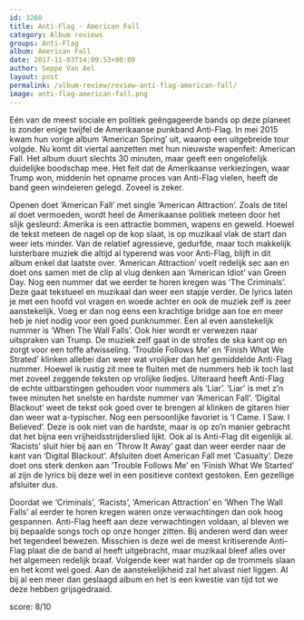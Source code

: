 ```yaml
---
id: 3260
title: Anti-Flag - American Fall
category: Album reviews
groups: Anti-Flag
album: American Fall
date: 2017-11-03T14:09:53+00:00
author: Seppe Van Ael
layout: post
permalink: /album-review/review-anti-flag-american-fall/
image: anti-flag-american-fall.png
---
```

Eén van de meest sociale en politiek geëngageerde bands op deze planeet is zonder enige twijfel de Amerikaanse punkband Anti-Flag. In mei 2015 kwam hun vorige album ‘American Spring’ uit, waarop een uitgebreide tour volgde. Nu komt dit viertal aanzetten met hun nieuwste wapenfeit: American Fall. Het album duurt slechts 30 minuten, maar geeft een ongelofelijk duidelijke boodschap mee. Het feit dat de Amerikaanse verkiezingen, waar Trump won, middenin het opname proces van Anti-Flag vielen, heeft de band geen windeieren gelegd. Zoveel is zeker.

Openen doet ‘American Fall’ met single ‘American Attraction’. Zoals de titel al doet vermoeden, wordt heel de Amerikaanse politiek meteen door het slijk gesleurd: Amerika is een attractie bommen, wapens en geweld. Hoewel de tekst meteen de nagel op de kop slaat, is op muzikaal vlak de start dan weer iets minder. Van de relatief agressieve, gedurfde, maar toch makkelijk luisterbare muziek die altijd al typerend was voor Anti-Flag, blijft in dit album enkel dat laatste over. ‘American Attraction’ voelt redelijk sec aan en doet ons samen met de clip al vlug denken aan ‘American Idiot’ van Green Day. Nog een nummer dat we eerder te horen kregen was ‘The Criminals’. Deze gaat tekstueel en muzikaal dan weer een stapje verder. De lyrics laten je met een hoofd vol vragen en woede achter en ook de muziek zelf is zeer aanstekelijk. Voeg er dan nog eens een krachtige bridge aan toe en meer heb je niet nodig voor een goed punknummer. Een al even aanstekelijk nummer is ‘When The Wall Falls’. Ook hier wordt er verwezen naar uitspraken van Trump. De muziek zelf gaat in de strofes de ska kant op en zorgt voor een toffe afwisseling. ‘Trouble Follows Me’ en ‘Finish What We Strated’ klinken allebei dan weer wat vrolijker dan het gemiddelde Anti-Flag nummer. Hoewel ik rustig zit mee te fluiten met de nummers heb ik toch last met zoveel zeggende teksten op vrolijke liedjes. Uiteraard heeft Anti-Flag de echte uitbarstingen gehouden voor nummers als ‘Liar’. ‘Liar’ is met z’n twee minuten het snelste en hardste nummer van ‘American Fall’. ‘Digital Blackout’ weet de tekst ook goed over te brengen al klinken de gitaren hier dan weer wat a-typischer. Nog een persoonlijke favoriet is ‘I Came. I Saw. I Believed’. Deze is ook niet van de hardste, maar is op zo’n manier gebracht dat het bijna een vrijheidsstrijderslied lijkt. Ook al is Anti-Flag dit eigenlijk al. ‘Racists’ sluit hier bij aan en ‘Throw It Away’ gaat dan weer eerder naar de kant van ‘Digital Blackout’. Afsluiten doet American Fall met ‘Casualty’. Deze doet ons sterk denken aan ‘Trouble Follows Me’ en ‘Finish What We Started’ al zijn de lyrics bij deze wel in een positieve context gestoken. Een gezellige afsluiter dus.

Doordat we ‘Criminals’, ‘Racists’, ‘American Attraction’ en ‘When The Wall Falls’ al eerder te horen kregen waren onze verwachtingen dan ook hoog gespannen. Anti-Flag heeft aan deze verwachtingen voldaan, al bleven we bij bepaalde songs toch op onze honger zitten. Bij anderen werd dan weer het tegendeel bewezen. Misschien is deze wel de meest kritiserende Anti-Flag plaat die de band al heeft uitgebracht, maar muzikaal bleef alles over het algemeen redelijk braaf. Volgende keer wat harder op de trommels slaan en het komt wel goed. Aan de aanstekelijkheid zal het alvast niet liggen. Al bij al een meer dan geslaagd album en het is een kwestie van tijd tot we deze hebben grijsgedraaid.

score: 8/10
